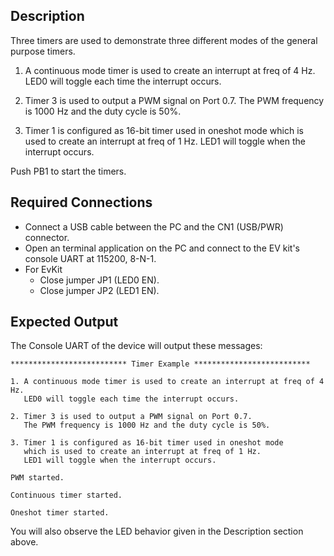 ## Description

Three timers are used to demonstrate three different modes of the general purpose timers.

1. A continuous mode timer is used to create an interrupt at freq of 4 Hz. LED0 will toggle each time the interrupt occurs.

2. Timer 3 is used to output a PWM signal on Port 0.7. The PWM frequency is 1000 Hz and the duty cycle is 50%.

3. Timer 1 is configured as 16-bit timer used in oneshot mode which is used to create an interrupt at freq of 1 Hz. LED1 will toggle when the interrupt occurs.

Push PB1 to start the timers.

## Required Connections

-   Connect a USB cable between the PC and the CN1 (USB/PWR) connector.
-   Open an terminal application on the PC and connect to the EV kit's console UART at 115200, 8-N-1.
-   For EvKit
     -   Close jumper JP1 (LED0 EN).
     -   Close jumper JP2 (LED1 EN).

## Expected Output

The Console UART of the device will output these messages:

```
************************** Timer Example **************************

1. A continuous mode timer is used to create an interrupt at freq of 4 Hz.
   LED0 will toggle each time the interrupt occurs.

2. Timer 3 is used to output a PWM signal on Port 0.7.
   The PWM frequency is 1000 Hz and the duty cycle is 50%.

3. Timer 1 is configured as 16-bit timer used in oneshot mode
   which is used to create an interrupt at freq of 1 Hz.
   LED1 will toggle when the interrupt occurs.

PWM started.

Continuous timer started.

Oneshot timer started.
```

You will also observe the LED behavior given in the Description section above.

